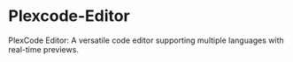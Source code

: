 # Plexcode-Editor
PlexCode Editor: A versatile code editor supporting multiple languages with real-time previews.
